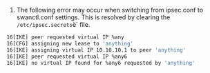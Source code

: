1. The following error may occur when switching from ipsec.conf to swanctl.conf settings. This is resolved by clearing the `/etc/ipsec.secrets`ё` file.

```BASH
16[IKE] peer requested virtual IP %any
16[CFG] assigning new lease to 'anything'
16[IKE] assigning virtual IP 10.10.10.1 to peer 'anything'
16[IKE] peer requested virtual IP %any6
16[IKE] no virtual IP found for %any6 requested by 'anything'
```
